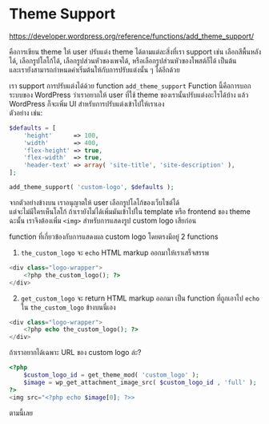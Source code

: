 # Theme Support

https://developer.wordpress.org/reference/functions/add_theme_support/  

คือการเขียน theme ให้ user ปรับแต่ง theme ได้ตามแต่ละสิ่งที่เรา support เช่น เลือกสีพื้นหลังได้, เลือกรูปโลโก้ได้, เลือกรูปส่วนหัวของเพจได้, หรือเลือกรูปส่วนหัวของโพสต์ก็ได้ เป็นต้น  
และเรายังสามารถกำหนดค่าเริ่มต้นให้กับการปรับแต่งนั้น ๆ ได้อีกด้วย

เรา support การปรับแต่งได้ด้วย function `add_theme_support`
Function นี้คือการบอกระบบของ WordPress ว่าเราอยากให้ user ที่ใช้ theme ของเรานั้นปรับแต่งอะไรได้บ้าง แล้ว WordPress ก็จะเพิ่ม UI สำหรับการปรับแต่งเข้าไปให้เราเอง  
ตัวอย่าง เช่น:
```php
$defaults = [
    'height'      => 100,
    'width'       => 400,
    'flex-height' => true,
    'flex-width'  => true,
    'header-text' => array( 'site-title', 'site-description' ),
];

add_theme_support( 'custom-logo', $defaults );
```
จากตัวอย่างข้างบน เราอนุญาตให้ user เลือกรูปโลโก้ของเว็บไซต์ได้  
แต่จะไม่มีใครเห็นโลโก้ ถ้าเรายังไม่ได้เพิ่มมันเข้าไปใน template หรือ frontend ของ theme ฉะนั้น เราจึงต้องเพิ่ม `<img>` สำหรับการแสดงรูป custom logo เสียก่อน  

function ที่เกี่ยวข้องกับการแสดงผล custom logo โดยตรงมีอยู่ 2 functions  
1. `the_custom_logo` จะ `echo` HTML markup ออกมาให้เราเสร็จสรรพ
```php
<div class="logo-wrapper">
    <?php the_custom_logo(); ?>
</div>
```
2. `get_custom_logo` จะ return HTML markup ออกมา เป็น function ที่ถูกเอาไป `echo` ใน `the_custom_logo` ข้างบนนี่เอง
```php
<div class="logo-wrapper">
    <?php echo the_custom_logo(); ?>
</div>
```
ถ้าเราอยากได้เฉพาะ URL ของ custom logo ล่ะ?
```php
<?php
    $custom_logo_id = get_theme_mod( 'custom_logo' );
    $image = wp_get_attachment_image_src( $custom_logo_id , 'full' );
?>
<img src="<?php echo $image[0]; ?>>
```
ตามนี้เลย